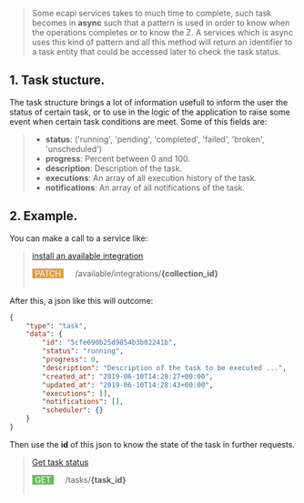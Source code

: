 
> Some ecapi services takes to much time to complete, such task becomes in <b>async</b> such that a pattern is used in order to know when the operations completes or to know the Z. A services which is async uses this kind of pattern and all this method will return an identifier to a task entity that could be accessed later to check the task status. 

## 1. Task stucture.
The task structure brings a lot of information usefull to inform the user the status of certain task, or to use in the logic of the application to raise some event when certain task conditions are meet. Some of this fields are:
> - <b>status</b>: ('running', 'pending', 'completed', 'failed', 'broken', 'unscheduled')
> - <b>progress</b>: Percent between 0 and 100.
> - <b>description</b>: Description of the task.
> - <b>executions</b>: An array of all execution history of the task.
> - <b>notifications</b>: An array of all notifications of the task.

## 2. Example.
You can make a call to a service like:
>[install an available integration](//cenit-io.github.io/eCapi/api-spec/#operation/install_available_integration_async_)<div style="background-color:#E09D43; color:white; border:0px solid brown;border-radius:0px; float:left; padding-right: 5px; padding-left: 5px; margin-right:20px;"> PATCH </div> /available/integrations/<b>{collection_id}</b></br> </br> 

After this, a json like this will outcome:
```json
{
	"type": "task",
	"data": {
		"id": "5cfe690b25d9854b3b02241b",
		"status": "running",
		"progress": 0,
		"description": "Description of the task to be executed ...",
		"created_at": "2019-06-10T14:28:27+00:00",
		"updated_at": "2019-06-10T14:28:43+00:00",
		"executions": [],
		"notifications": [],
		"scheduler": {}
	}
}
```
Then use the <b>id</b> of this json to know the state of the task in further requests.

 >[Get task status](//cenit-io.github.io/eCapi/api-spec/#operation/get_task)<div style="background-color:#6BBD5B; color:white; border:0px solid brown;border-radius:0px; float:left; padding-right: 5px; padding-left: 5px; margin-right:20px;"> GET </div> /tasks/<b>{task_id}</b> </br> </br> 
